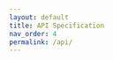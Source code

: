 ```yaml
---
layout: default
title: API Specification
nav_order: 4
permalink: /api/
---
```


<div id="redoc-container" style="min-height: 90vh;"></div>

<style>
/* Force Redoc to fill remaining horizontal space next to Just-the-Docs sidebar */
@media (min-width: 1024px) {
  #redoc-container {
    margin-left: 300px;                     /* adjust if your sidebar is narrower/wider */
    width: calc(100% - 300px) !important;
    max-width: none !important;
  }

  /* Loosen JTD’s content clamps so Redoc can stretch fully */
  .container,
  .container-lg,
  .page,
  .page-content,
  .main,
  .main-content {
    max-width: none !important;
    width: 100% !important;
  }

  .main-content {
    padding-left: 1.5rem !important;
    padding-right: 1.5rem !important;
  }
}

.main-content .markdown > *:not(.allow-wide) { max-width: 75ch; }
.allow-wide { max-width: none; }
</style>

<script src="https://cdn.redoc.ly/redoc/latest/bundles/redoc.standalone.js" defer></script>
<script>
window.addEventListener('DOMContentLoaded', function () {
  Redoc.init(
    '{{ site.baseurl }}/api/openapi.yaml',
    {
      layout: "stacked",
      scrollYOffset: 60,
      hideDownloadButton: false,
      expandResponses: "200,201",
      theme: {
        colors: { primary: { main: "#2b6cb0" } },
        typography: { fontSize: "16px", lineHeight: "1.6" }
      }
    },
    document.getElementById('redoc-container')
  );
});
</script>
